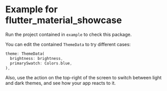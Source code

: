 # Example for flutter_material_showcase

Run the project contained in `example` to check this package.

You can edit the contained `ThemeData` to try different cases:

```dart
theme: ThemeData(
  brightness: brightness,
  primarySwatch: Colors.blue,
),
```

Also, use the action on the top-right of the screen to switch between light and dark themes,
and see how your app reacts to it.
